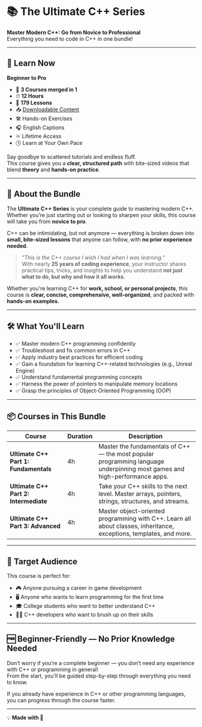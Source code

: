 # 📚 The Ultimate C++ Series  
**Master Modern C++: Go from Novice to Professional**  
Everything you need to code in C++ in one bundle!  

---

## 🚀 Learn Now  
**Beginner to Pro**  
- 🎯 **3 Courses merged in 1**  
- ⏱ **12 Hours**  
- 📜 **179 Lessons**  
- 📥 [Downloadable Content](https://discord.gg/NKwPMNzBTQ)  
- 🛠 Hands-on Exercises  
- 🎧 English Captions   
- ♾ Lifetime Access  
- 🕒 Learn at Your Own Pace  

Say goodbye to scattered tutorials and endless fluff.  
This course gives you a **clear, structured path** with bite-sized videos that blend **theory** and **hands-on practice**.

---

## 📖 About the Bundle  
The **Ultimate C++ Series** is your complete guide to mastering modern C++.  
Whether you’re just starting out or looking to sharpen your skills, this course will take you from **novice to pro**.  

C++ can be intimidating, but not anymore — everything is broken down into **small, bite-sized lessons** that anyone can follow, with **no prior experience needed**.  

> *"This is the C++ course I wish I had when I was learning."*  
With nearly **25 years of coding experience**, your instructor shares practical tips, tricks, and insights to help you understand **not just what to do, but why and how it all works**.  

Whether you're learning C++ for **work, school, or personal projects**, this course is **clear, concise, comprehensive, well-organized**, and packed with **hands-on examples**.

---

## 🛠 What You'll Learn  
- ✅ Master modern C++ programming confidently  
- ✅ Troubleshoot and fix common errors in C++  
- ✅ Apply industry best practices for efficient coding  
- ✅ Gain a foundation for learning C++-related technologies (e.g., Unreal Engine)  
- ✅ Understand fundamental programming concepts  
- ✅ Harness the power of pointers to manipulate memory locations  
- ✅ Grasp the principles of Object-Oriented Programming (OOP)  

---

## 📦 Courses in This Bundle  

| Course | Duration | Description |
|--------|----------|-------------|
| **Ultimate C++ Part 1: Fundamentals** | 4h | Master the fundamentals of C++ — the most popular programming language underpinning most games and high-performance apps. |
| **Ultimate C++ Part 2: Intermediate** | 4h | Take your C++ skills to the next level. Master arrays, pointers, strings, structures, and streams. |
| **Ultimate C++ Part 3: Advanced** | 4h | Master object-oriented programming with C++. Learn all about classes, inheritance, exceptions, templates, and more. |

---

## 🎯 Target Audience  
This course is perfect for:  
- 🎮 Anyone pursuing a career in game development  
- 🖥 Anyone who wants to learn programming for the first time  
- 🎓 College students who want to better understand C++  
- 👨‍💻 C++ developers who want to brush up on their skills  

---

## 🆓 Beginner-Friendly — No Prior Knowledge Needed  
Don’t worry if you’re a complete beginner — you don’t need any experience with C++ or programming in general!  
From the start, you'll be guided step-by-step through everything you need to know.  

If you already have experience in C++ or other programming languages, you can progress through the course faster.

---

💡 **Made with 🩷**  
